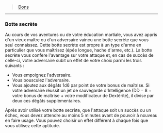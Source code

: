 ﻿---
!FeatItem
Id: feats_hd.md#botte-secrète
ParentLink: feats_hd.md#dons
Name: Botte secrète
ParentName: Dons
NameLevel: 3
Attributes:
  Name: Botte secrète
  Markdown: >+
    ### <!--Name-->Botte secrète<!--/Name-->


    Au cours de vos aventures ou de votre éducation martiale, vous avez appris d'un vieux maître ou d'un adversaire vaincu une botte secrète que vous seul connaissez. Cette botte secrète est propre à un type d'arme en particulier que vous maîtrisez (épée longue, hache d'arme, etc.). La botte secrète vous confère l'avantage sur votre attaque et, en cas de succès de celle-ci, votre adversaire subit un effet de votre choix parmi les trois suivants :


    * Vous empoignez l'adversaire.

    * Vous bousculez l'adversaire.

    * Vous ajoutez aux dégâts 1d6 par point de votre bonus de maîtrise. Si votre adversaire réussit un jet de sauvegarde d'Intelligence (DD = 8 + votre bonus de maîtrise + votre modificateur de Dextérité), il divise par deux ces dégâts supplémentaires.


    Après avoir utilisé votre botte secrète, que l'attaque soit un succès ou un échec, vous devez attendre au moins 5 minutes avant de pouvoir à nouveau en faire usage. Vous pouvez choisir un effet différent à chaque fois que vous utilisez cette aptitude.

AttributesDictionary: >+
  Name: Botte secrète

  Markdown: >+

    ### <!--Name-->Botte secrète<!--/Name-->





    Au cours de vos aventures ou de votre éducation martiale, vous avez appris d'un vieux maître ou d'un adversaire vaincu une botte secrète que vous seul connaissez. Cette botte secrète est propre à un type d'arme en particulier que vous maîtrisez (épée longue, hache d'arme, etc.). La botte secrète vous confère l'avantage sur votre attaque et, en cas de succès de celle-ci, votre adversaire subit un effet de votre choix parmi les trois suivants :





    * Vous empoignez l'adversaire.



    * Vous bousculez l'adversaire.



    * Vous ajoutez aux dégâts 1d6 par point de votre bonus de maîtrise. Si votre adversaire réussit un jet de sauvegarde d'Intelligence (DD = 8 + votre bonus de maîtrise + votre modificateur de Dextérité), il divise par deux ces dégâts supplémentaires.





    Après avoir utilisé votre botte secrète, que l'attaque soit un succès ou un échec, vous devez attendre au moins 5 minutes avant de pouvoir à nouveau en faire usage. Vous pouvez choisir un effet différent à chaque fois que vous utilisez cette aptitude.



---
> [Dons](hd_feats.md)

---

### Botte secrète

Au cours de vos aventures ou de votre éducation martiale, vous avez appris d'un vieux maître ou d'un adversaire vaincu une botte secrète que vous seul connaissez. Cette botte secrète est propre à un type d'arme en particulier que vous maîtrisez (épée longue, hache d'arme, etc.). La botte secrète vous confère l'avantage sur votre attaque et, en cas de succès de celle-ci, votre adversaire subit un effet de votre choix parmi les trois suivants :

* Vous empoignez l'adversaire.
* Vous bousculez l'adversaire.
* Vous ajoutez aux dégâts 1d6 par point de votre bonus de maîtrise. Si votre adversaire réussit un jet de sauvegarde d'Intelligence (DD = 8 + votre bonus de maîtrise + votre modificateur de Dextérité), il divise par deux ces dégâts supplémentaires.

Après avoir utilisé votre botte secrète, que l'attaque soit un succès ou un échec, vous devez attendre au moins 5 minutes avant de pouvoir à nouveau en faire usage. Vous pouvez choisir un effet différent à chaque fois que vous utilisez cette aptitude.

